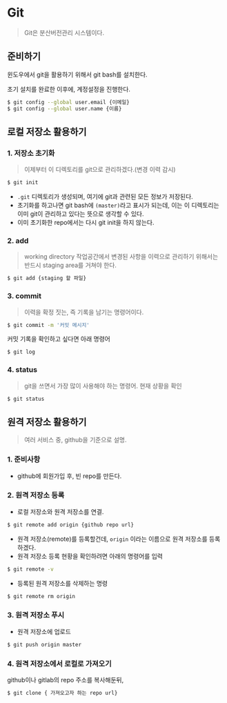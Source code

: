 # Git

> Git은 분산버전관리 시스템이다.

## 준비하기

윈도우에서 git을 활용하기 위해서 git bash를 설치한다.

초기 설치를 완료한 이후에, 계정설정을 진행한다.

```sh
$ git config --global user.email {이메일}
$ git config --global user.name {이름}
```

## 로컬 저장소 활용하기

### 1. 저장소 초기화

> 이제부터 이 디렉토리를 git으로 관리하겠다.(변경 이력 감시)

```sh
$ git init
```

- `.git` 디렉토리가 생성되며, 여기에 git과 관련된 모든 정보가 저장된다.
- 초기화를 하고나면 git bash에 `(master)`라고 표시가 되는데, 이는 이 디렉토리는 이미 git이 관리하고 있다는 뜻으로 생각할 수 있다.
- 이미 초기화한 repo에서는 다시 git init을 하지 않는다.

### 2. add

> working directory 작업공간에서 변경된 사항을 이력으로 관리하기 위해서는 반드시 staging area를 거쳐야 한다.

```sh
$ git add {staging 할 파일}
```

### 3. commit

> 이력을 확정 짓는, 즉 기록을 남기는 명령어이다.

```sh
$ git commit -m '커밋 메시지'
```

커밋 기록을 확인하고 싶다면 아래 명령어

```sh
$ git log
```

### 4. status

> git을 쓰면서 가장 많이 사용해야 하는 명령어. 현재 상황을 확인

```sh
$ git status
```

## 원격 저장소 활용하기

> 여러 서비스 중, github을 기준으로 설명.

### 1. 준비사항

- github에 회원가입 후, 빈 repo를 만든다.

### 2. 원격 저장소 등록

- 로컬 저장소와 원격 저장소를 연결.

```sh
$ git remote add origin {github repo url}
```

- 원격 저장소(remote)를 등록할건데,  `origin` 이라는 이름으로 원격 저장소를 등록하겠다.
- 원격 저장소 등록 현황을 확인하려면 아래의 명령어를 입력

```sh
$ git remote -v
```

- 등록된 원격 저장소를 삭제하는 명령

```sh
$ git remote rm origin
```

### 3. 원격 저장소 푸시

- 원격 저장소에 업로드

```sh
$ git push origin master
```

### 4. 원격 저장소에서 로컬로 가져오기

github이나 gitlab의  repo 주소를 복사해둔뒤,

```sh
$ git clone { 가져오고자 하는 repo url}
```



